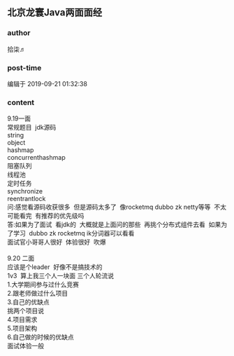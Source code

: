 ## 北京龙寰Java两面面经
### author 
拾柒♬
### post-time 

编辑于  2019-09-21 01:32:38
### content 
<div class="post-topic-des nc-post-content">
 9.19一面
 <br/>
 常规题目  jdk源码
 <br/>
 string
 <br/>
 object
 <br/>
 hashmap
 <br/>
 concurrenthashmap
 <br/>
 阻塞队列
 <br/>
 线程池
 <br/>
 定时任务
 <br/>
 synchronize
 <br/>
 reentrantlock
 <br/>
 问:感觉看源码收获很多  但是源码太多了  像rocketmq dubbo zk netty等等  不太可能看完  有推荐的优先级吗
 <br/>
 答:如果为了面试  看jdk的  大概就是上面问的那些  再挑个分布式组件去看  如果为了学习  dubbo zk rocketmq ik分词器可以看看
 <br/>
 面试官小哥哥人很好  体验很好  吹爆
 <br/>
 <br/>
 9.20 二面
 <br/>
 应该是个leader  好像不是搞技术的
 <br/>
 1v3  算上我三个人一块面 三个人轮流说
 <br/>
 1.大学期间参与过什么竞赛
 <br/>
 2.跟老师做过什么项目
 <br/>
 3.自己的优缺点
 <br/>
 挑两个项目说
 <br/>
 4.项目需求
 <br/>
 5.项目架构
 <br/>
 6.自己做的时候的优缺点
 <br/>
 面试体验一般
 <br/>
 <br/>
</div>

